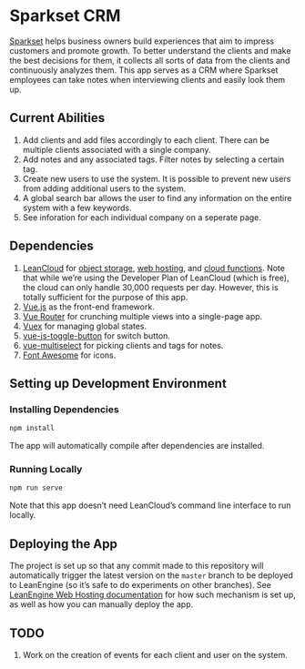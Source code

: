 # Sparkset CRM

[Sparkset](https://www.hellosparkset.com/) helps business owners build experiences that aim to impress customers and promote growth. To better understand the clients and make the best decisions for them, it collects all sorts of data from the clients and continuously analyzes them. This app serves as a CRM where Sparkset employees can take notes when interviewing clients and easily look them up.

## Current Abilities

1. Add clients and add files accordingly to each client. There can be multiple clients associated with a single company.
2. Add notes and any associated tags. Filter notes by selecting a certain tag.
3. Create new users to use the system. It is possible to prevent new users from adding additional users to the system.
4. A global search bar allows the user to find any information on the entire system with a few keywords.
5. See inforation for each individual company on a seperate page.

## Dependencies

1. [LeanCloud](https://leancloud.app/) for [object storage](https://docs.leancloud.app/leanstorage_guide-js.html), [web hosting](https://docs.leancloud.app/leanengine_webhosting_guide-node.html), and [cloud functions](https://docs.leancloud.app/leanengine_cloudfunction_guide-node.html). Note that while we’re using the Developer Plan of LeanCloud (which is free), the cloud can only handle 30,000 requests per day. However, this is totally sufficient for the purpose of this app.
2. [Vue.js](https://vuejs.org/) as the front-end framework.
3. [Vue Router](https://router.vuejs.org/) for crunching multiple views into a single-page app.
4. [Vuex](https://vuex.vuejs.org/) for managing global states.
5. [vue-js-toggle-button](http://vue-js-toggle-button.yev.io/) for switch button.
6. [vue-multiselect](https://vue-multiselect.js.org/) for picking clients and tags for notes.
7. [Font Awesome](https://fontawesome.com/) for icons.

## Setting up Development Environment

### Installing Dependencies

```sh
npm install
```

The app will automatically compile after dependencies are installed.

### Running Locally

```sh
npm run serve
```

Note that this app doesn’t need LeanCloud’s command line interface to run locally.

## Deploying the App

The project is set up so that any commit made to this repository will automatically trigger the latest version on the `master` branch to be deployed to LeanEngine (so it’s safe to do experiments on other branches). See [LeanEngine Web Hosting documentation](https://docs.leancloud.app/leanengine_webhosting_guide-node.html#hash224173211) for how such mechanism is set up, as well as how you can manually deploy the app.

## TODO

1. Work on the creation of events for each client and user on the system.
